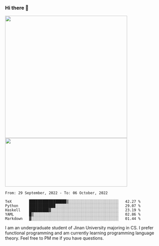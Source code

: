 ### Hi there 👋

<!--
**pe200012/pe200012** is a ✨ _special_ ✨ repository because its `README.md` (this file) appears on your GitHub profile.

Here are some ideas to get you started:

- 🔭 I’m currently working on ...
- 🌱 I’m currently learning ...
- 👯 I’m looking to collaborate on ...
- 🤔 I’m looking for help with ...
- 💬 Ask me about ...
- 📫 How to reach me: ...
- 😄 Pronouns: ...
- ⚡ Fun fact: ...
-->
<p>
    <img width="400em" src="https://github-readme-stats.vercel.app/api?username=pe200012&show_icons=true&icon_color=f44336&title_color=757de8">
    <img width="400em" height="159em" src="https://github-readme-stats.vercel.app/api/top-langs/?username=pe200012&hide=html,cmake,css&title_color=757de8&layout=compact">
</p>

<!--START_SECTION:waka-->
```text
From: 29 September, 2022 - To: 06 October, 2022

TeX        █████████████████▒░░░░░░░░░░░░░░░░░░░░░░░   42.27 % 
Python     ████████████░░░░░░░░░░░░░░░░░░░░░░░░░░░░░   29.07 % 
Haskell    █████████▓░░░░░░░░░░░░░░░░░░░░░░░░░░░░░░░   23.19 % 
YAML       █▒░░░░░░░░░░░░░░░░░░░░░░░░░░░░░░░░░░░░░░░   02.86 % 
Markdown   ▓░░░░░░░░░░░░░░░░░░░░░░░░░░░░░░░░░░░░░░░░   01.44 % 
```
<!--END_SECTION:waka-->

I am an undergraduate student of Jinan University majoring in CS. I prefer functional programming and am currently learning programming language theory. Feel free to PM me if you have questions.
